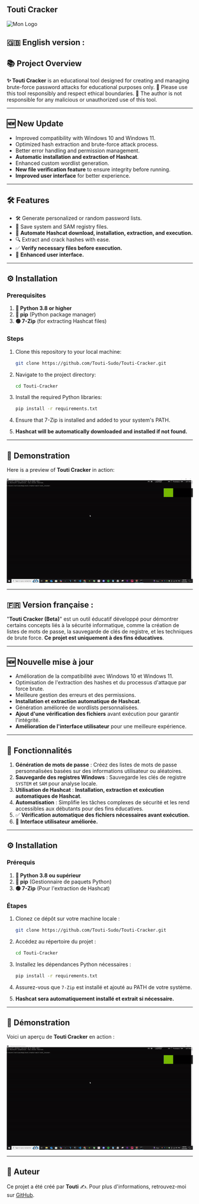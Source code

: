 ## **Touti Cracker**

![Mon Logo](assets/mon-logo.png)

## 🇬🇧 English version :

## 📚 Project Overview

**✨ Touti Cracker** is an educational tool designed for creating and managing brute-force password attacks for educational purposes only. 🚨 Please use this tool responsibly and respect ethical boundaries. 🙏 The author is not responsible for any malicious or unauthorized use of this tool.

---

## 🆕 New Update

- Improved compatibility with Windows 10 and Windows 11.
- Optimized hash extraction and brute-force attack process.
- Better error handling and permission management.
- **Automatic installation and extraction of Hashcat**.
- Enhanced custom wordlist generation.
- **New file verification feature** to ensure integrity before running.
- **Improved user interface** for better experience.

---

## 🛠️ Features

- 🛠️ Generate personalized or random password lists.
- 💾 Save system and SAM registry files.
- 🚀 **Automate Hashcat download, installation, extraction, and execution.**
- 🔍 Extract and crack hashes with ease.
- ✅ **Verify necessary files before execution.**
- 🎨 **Enhanced user interface.**

---

## ⚙️ Installation

### Prerequisites

1. **🐍 Python 3.8 or higher**
2. **🌝 pip** (Python package manager)
3. **🟢 7-Zip** (for extracting Hashcat files)

### Steps

1. Clone this repository to your local machine:

   ```bash
   git clone https://github.com/Touti-Sudo/Touti-Cracker.git
   ```

2. Navigate to the project directory:

   ```bash
   cd Touti-Cracker
   ```

3. Install the required Python libraries:

   ```bash
   pip install -r requirements.txt
   ```

4. Ensure that 7-Zip is installed and added to your system's PATH.
5. **Hashcat will be automatically downloaded and installed if not found.**

---

## 🎥 Demonstration

Here is a preview of **Touti Cracker** in action:

![Touti Cracker Demo](https://raw.githubusercontent.com/Touti-Sudo/Touti-Cracker/main/assets/teste.gif)

---

## 🇫🇷 Version française :

"**Touti Cracker (Beta)**" est un outil éducatif développé pour démontrer certains concepts liés à la sécurité informatique, comme la création de listes de mots de passe, la sauvegarde de clés de registre, et les techniques de brute force. **Ce projet est uniquement à des fins éducatives**.

---

## 🆕 Nouvelle mise à jour

- Amélioration de la compatibilité avec Windows 10 et Windows 11.
- Optimisation de l'extraction des hashes et du processus d'attaque par force brute.
- Meilleure gestion des erreurs et des permissions.
- **Installation et extraction automatique de Hashcat**.
- Génération améliorée de wordlists personnalisées.
- **Ajout d'une vérification des fichiers** avant exécution pour garantir l'intégrité.
- **Amélioration de l'interface utilisateur** pour une meilleure expérience.

---

## 🔧 Fonctionnalités

1. **Génération de mots de passe** : Créez des listes de mots de passe personnalisées basées sur des informations utilisateur ou aléatoires.
2. **Sauvegarde des registres Windows** : Sauvegarde les clés de registre `SYSTEM` et `SAM` pour analyse locale.
3. **Utilisation de Hashcat** : **Installation, extraction et exécution automatiques de Hashcat**.
4. **Automatisation** : Simplifie les tâches complexes de sécurité et les rend accessibles aux débutants pour des fins éducatives.
5. ✅ **Vérification automatique des fichiers nécessaires avant exécution.**
6. 🎨 **Interface utilisateur améliorée.**

---

## ⚙️ Installation

### Prérequis

1. **🐍 Python 3.8 ou supérieur**
2. **🌝 pip** (Gestionnaire de paquets Python)
3. **🟢 7-Zip** (Pour l'extraction de Hashcat)

### Étapes

1. Clonez ce dépôt sur votre machine locale :

   ```bash
   git clone https://github.com/Touti-Sudo/Touti-Cracker.git
   ```

2. Accédez au répertoire du projet :

   ```bash
   cd Touti-Cracker
   ```

3. Installez les dépendances Python nécessaires :

   ```bash
   pip install -r requirements.txt
   ```

4. Assurez-vous que `7-Zip` est installé et ajouté au PATH de votre système.
5. **Hashcat sera automatiquement installé et extrait si nécessaire.**

---

## 🎥 Démonstration

Voici un aperçu de **Touti Cracker** en action :

![Touti Cracker Demo](https://raw.githubusercontent.com/Touti-Sudo/Touti-Cracker/main/assets/teste.gif)

---

## 👤 Auteur

Ce projet a été créé par **Touti** ✍️. Pour plus d'informations, retrouvez-moi sur [GitHub](https://github.com/Touti-Sudo).

